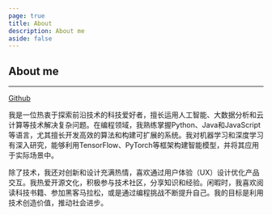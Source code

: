 ```yaml
---
page: true
title: About
description: About me
aside: false
---
```


## About me

---

[Github](https://github.com/ccb1900)

我是一位热衷于探索前沿技术的科技爱好者，擅长运用人工智能、大数据分析和云计算等技术解决复杂问题。在编程领域，我熟练掌握Python、Java和JavaScript等语言，尤其擅长开发高效的算法和构建可扩展的系统。我对机器学习和深度学习有深入研究，能够利用TensorFlow、PyTorch等框架构建智能模型，并将其应用于实际场景中。

除了技术，我还对创新和设计充满热情，喜欢通过用户体验（UX）设计优化产品交互。我热爱开源文化，积极参与技术社区，分享知识和经验。闲暇时，我喜欢阅读科技书籍、参加黑客马拉松，或是通过编程挑战不断提升自己。我的目标是利用技术创造价值，推动社会进步。
